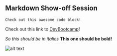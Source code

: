 ## Markdown Show-off Session

```Check out this awesome code block!```

Check out this link to [DevBootcamp](www.devbootcamp.com)!

*So this should be in italics*
**This one should be bold!**

![alt text](https://github.com/gabeaustin/phase-0-gps-1/blob/master/familyphoto.png)

